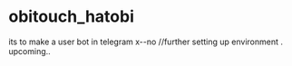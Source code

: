 # obitouch_hatobi
its to make a user bot in telegram 
x--no
//further setting up environment .
upcoming..
